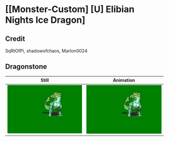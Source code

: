 # [\[Monster-Custom\] \[U\] Elibian Nights Ice Dragon]

## Credit

SqRtOfPi, shadowofchaos, Marlon0024

## Dragonstone

| Still | Animation |
| :---: | :-------: |
| ![Dragonstone still](./Dragonstone_000.png) | ![Dragonstone animation](./Dragonstone.gif) |
